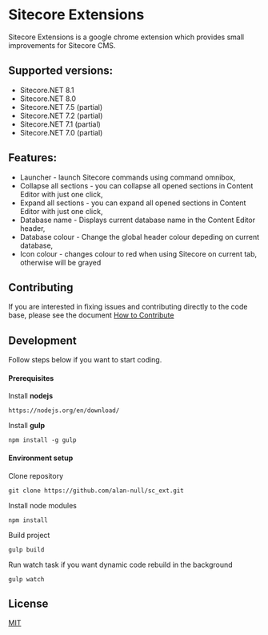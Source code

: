 # Sitecore Extensions
 
Sitecore Extensions is a google chrome extension which provides small improvements for Sitecore CMS. 

## Supported versions:
- Sitecore.NET 8.1 
- Sitecore.NET 8.0 
- Sitecore.NET 7.5 (partial) 
- Sitecore.NET 7.2 (partial) 
- Sitecore.NET 7.1 (partial)
- Sitecore.NET 7.0 (partial)

## Features:
- Launcher - launch Sitecore commands using command omnibox,
- Collapse all sections - you can collapse all opened sections in Content Editor with just one click,
- Expand all sections - you can expand all opened sections in Content Editor with just one click,
- Database name - Displays current database name in the Content Editor header,
- Database colour - Change the global header colour depeding on current database,
- Icon colour - changes colour to red when using Sitecore on current tab, otherwise will be grayed

## Contributing
If you are interested in fixing issues and contributing directly to the code base, please see the document [How to Contribute](.github/CONTRIBUTING.md)

## Development 
Follow steps below if you want to start coding.
#### Prerequisites
Install **nodejs**
```
https://nodejs.org/en/download/
```
Install **gulp**
```
npm install -g gulp
```

#### Environment setup
Clone repository
```
git clone https://github.com/alan-null/sc_ext.git
```
Install node modules
```
npm install
```
Build project
```
gulp build
```
Run watch task if you want dynamic code rebuild in the background 
```
gulp watch
```


## License
[MIT](LICENSE)